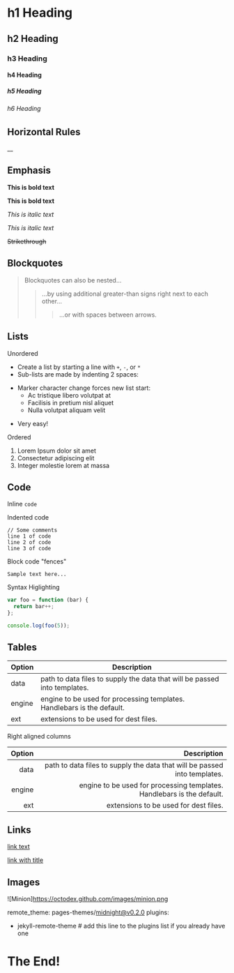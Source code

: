 # h1 Heading
## h2 Heading
### h3 Heading
#### h4 Heading
##### h5 Heading
###### h6 Heading


## Horizontal Rules

__


## Emphasis

**This is bold text**

__This is bold text__

*This is italic text*

_This is italic text_

~~Strikethrough~~


## Blockquotes


> Blockquotes can also be nested...
>> ...by using additional greater-than signs right next to each other...
>>> ...or with spaces between arrows.


## Lists

Unordered

+ Create a list by starting a line with `+`, `-`, or `*`
+ Sub-lists are made by indenting 2 spaces:
 - Marker character change forces new list start:
   * Ac tristique libero volutpat at
   + Facilisis in pretium nisl aliquet
   - Nulla volutpat aliquam velit
+ Very easy!

Ordered

1. Lorem Ipsum dolor sit amet
2. Consectetur adipiscing elit
3. Integer molestie lorem at massa

## Code

Inline `code`

Indented code

    // Some comments
    line 1 of code
    line 2 of code
    line 3 of code
    
    
Block code "fences"

```
Sample text here...
```

Syntax Higlighting

``` js
var foo = function (bar) {
  return bar++;
};

console.log(foo(5));
```

## Tables

| Option | Description |
| ------ | ----------- |
| data   | path to data files to supply the data that will be passed into templates. |
| engine | engine to be used for processing templates. Handlebars is the default. |
| ext    | extensions to be used for dest files. |

Right aligned columns

| Option  | Description  |
| ------: | -----------: |
| data    | path to data files to supply the data that will be passed into templates. |
| engine  | engine to be used for processing templates. Handlebars is the default. |
| ext     | extensions to be used for dest files. |


## Links

[link text](https://www.youtube.com/channel/UC_LaiborQFsVfqcmrT_0wNA)

[link with title](https://www.youtube.com/channel/UC_LaiborQFsVfqcmrT_0wNA "title text!")

## Images

![Minion]https://octodex.github.com/images/minion.png

remote_theme: pages-themes/midnight@v0.2.0
plugins:
- jekyll-remote-theme # add this line to the plugins list if you already have one

# The End!
